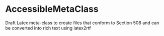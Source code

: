 AccessibleMetaClass
===================

Draft Latex meta-class to create files that conform to Section 508 and can be converted into rich text using latex2rtf
